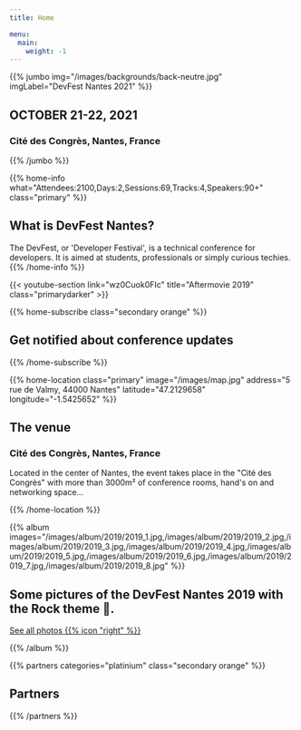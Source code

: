 ```yaml
---
title: Home

menu:
  main:
    weight: -1
---
```


{{% jumbo img="/images/backgrounds/back-neutre.jpg" imgLabel="DevFest Nantes 2021" %}}

## OCTOBER 21-22, 2021

### Cité des Congrès, Nantes, France

{{% /jumbo %}}

{{% home-info what="Attendees:2100,Days:2,Sessions:69,Tracks:4,Speakers:90+" class="primary" %}}

## What is DevFest Nantes?

The DevFest, or 'Developer Festival', is a technical conference for developers.
It is aimed at students, professionals or simply curious techies.
{{% /home-info %}}

{{< youtube-section link="wz0Cuok0FIc" title="Aftermovie 2019" class="primarydarker" >}}

<!--

{{% home-speakers %}}

## Featured Speakers

{{< button-link label="See all speakers"
                url="./speakers/"
                icon="right" >}}

{{% /home-speakers %}}

<!--

{{% home-tickets class="tertiary" %}}

## Tickets

<ul>
<li>{{< ticket name="Early Birds"
           starts="2019-05-01"
           ends="2019-06-30"
           price="78€"
           info="300 first places"
           soldOut="true"
           url="https://www.billetweb.fr/devfest-Nantes-2019" >}}</li>
<li>{{< ticket name="Reduced Price"
           starts="2019-05-01"
           ends="2019-10-15"
           price="20€"
           info="100 first places"
           soldOut="true"
           url="https://www.billetweb.fr/devfest-Nantes-2019" >}}</li>
<li>{{< ticket name="Normal"
           starts="2019-05-01"
           ends="2019-10-15"
           price="99€"
           info="600 places"
           soldOut="true"
           url="https://www.billetweb.fr/devfest-Nantes-2019" >}}</li>
<li>{{< ticket name="Lottery"
           starts="2019-05-06"
           ends="2019-06-30"
           price="99€"
           info="Play the lottery and try to win the opportunity to buy a 2-day pass!"
           soldOut="true"
           url="https://www.billetweb.fr/devfest-Nantes-2019" >}}</li>
<li>{{< ticket name="Lazy Birds"
           starts="2019-09-10"
           ends="2019-10-15"
           price="60€"
           info="One day tickets on sale the tenth of September at 10am"
           soldOut="true"
           url="https://www.billetweb.fr/devfest-Nantes-2019" >}}</li>
</ul>

<p class="caption">* Your two-days ticket (VAT included) gives you access to all conferences, coffee breaks, and lunch. Accommodation is NOT included in this price.</p>

{{% /home-tickets %}}

<!-- ... -->

{{% home-subscribe class="secondary orange" %}}

## Get notified about conference updates

{{% /home-subscribe %}}

{{% home-location
    class="primary"
    image="/images/map.jpg"
    address="5 rue de Valmy, 44000 Nantes"
    latitude="47.2129658"
    longitude="-1.5425652" %}}

## The venue

### Cité des Congrès, Nantes, France

Located in the center of Nantes, the event takes place in the "Cité des Congrès" with more than 3000m² of conference rooms, hand's on and networking space...

{{% /home-location %}}

<!-- ... -->

{{% album images="/images/album/2019/2019_1.jpg,/images/album/2019/2019_2.jpg,/images/album/2019/2019_3.jpg,/images/album/2019/2019_4.jpg,/images/album/2019/2019_5.jpg,/images/album/2019/2019_6.jpg,/images/album/2019/2019_7.jpg,/images/album/2019/2019_8.jpg" %}}

## Some pictures of the DevFest Nantes 2019 with the Rock theme 🎸.

<a class="btn primary" target="_blank" rel="noopener" href="https://photos.app.goo.gl/1WWs9JJJtjHWhBiG6">
    See all photos
    {{% icon "right" %}}
</a>

{{% /album  %}}

<!-- ... -->

{{% partners categories="platinium" class="secondary orange" %}}

## Partners

{{% /partners %}}
